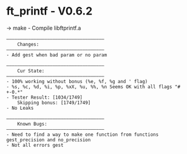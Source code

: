 # ft_printf - V0.6.2

-> make - Compile libftprintf.a

    ————————————————————————————————————
    	Changes:
    ————————————————————————————————————
	- Add gest when bad param or no param

    ————————————————————————————————————
		Cur State:
	————————————————————————————————————
	- 100% working without bonus (%e, %f, %g and ' flag)
    - %s, %c, %d, %i, %p, %xX, %u, %%, %n Seems OK with all flags "# +-0.*"
	- Tester Result: [1034/1749]
		Skipping bonus: [1749/1749]
	- No Leaks

	————————————————————————————————————
    	Known Bugs:
	————————————————————————————————————
    - Need to find a way to make one function from functions gest_precision and no_precision
    - Not all errors gest

